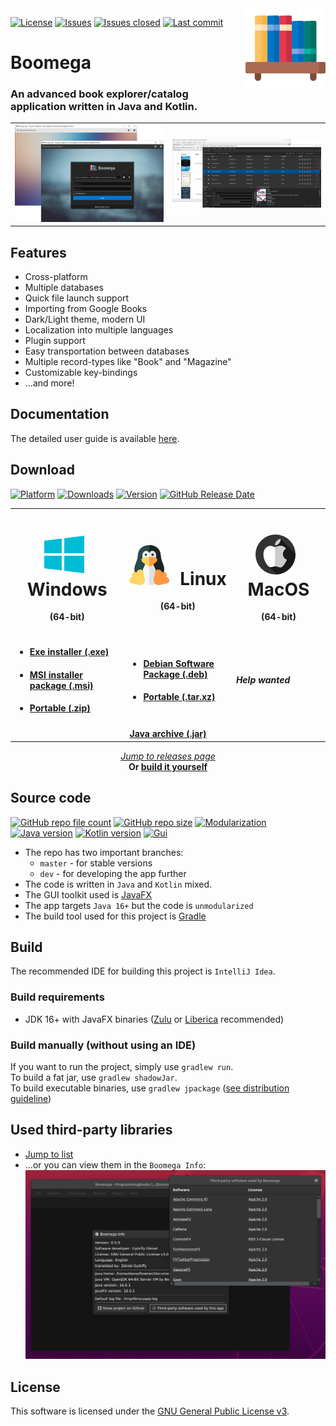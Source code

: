 <img align="right" src="img/logo.png" alt="Boomega icon">

[![License](https://img.shields.io/github/license/DansoftOwner/Boomega)](LICENSE)
[![Issues](https://img.shields.io/github/issues/DansoftOwner/Boomega)](https://github.com/Dansoftowner/Boomega/issues)
[![Issues closed](https://img.shields.io/github/issues-closed/DansoftOwner/Boomega)](https://github.com/Dansoftowner/Boomega/issues)
[![Last commit](https://img.shields.io/github/last-commit/Dansoftowner/Boomega)](https://github.com/Dansoftowner/Boomega/commits/dev)

# Boomega

### An advanced book explorer/catalog application written in Java and Kotlin.

<table style="width: 100%; border: none;">
<tr>
<td>
    <img src="img/login-activity-preview.png">
</td>

<td>
    <img src="img/main-activity-preview.png">
</td>
</tr>
</table>

## Features
* Cross-platform
* Multiple databases
* Quick file launch support  
* Importing from Google Books
* Dark/Light theme, modern UI
* Localization into multiple languages
* Plugin support
* Easy transportation between databases
* Multiple record-types like "Book" and "Magazine"
* Customizable key-bindings
* ...and more!

## Documentation

The detailed user guide is available [here](USER_GUIDE.md).

## Download
[![Platform](https://img.shields.io/badge/platform-windows%20%7C%20macos%20%7C%20linux-lightgrey)]()
[![Downloads](https://img.shields.io/github/downloads/DansoftOwner/Boomega/total)](https://github.com/Dansoftowner/Boomega/releases)
[![Version](https://img.shields.io/github/v/release/Dansoftowner/Boomega?include_prereleases)](https://github.com/Dansoftowner/Boomega/releases)
[![GitHub Release Date](https://img.shields.io/github/release-date-pre/Dansoftowner/Boomega)](https://github.com/Dansoftowner/Boomega/releases)

<table align="center">

<tr>
  <td align="center">
        <b>
          <h1>
            <img style="margin-right: 10px" src="img/windows.png" alt="">
            Windows
          </h1>
        </b>
        <p><b>(64-bit)</b></p>
  </td>

  <td align="center"> 
      <b>
          <h1>
            <img style="margin-right: 10px" src="img/linux.png" alt="">
            Linux
          </h1>
        </b>
      <p><b>(64-bit)</b></p>
  </td>

  <td align="center">
        <b>
          <h1>
            <img style="margin-right: 10px" src="img/mac.png" alt="">
            MacOS 
          </h1>
        </b>
        <p><b>(64-bit)</b></p>
  </td>

</tr>

<tr>

  <td>

<b>

  <ul>
      <li>
        <h4>
           <a href="https://github.com/Dansoftowner/Boomega/releases/download/v0.6.5/Boomega_0.6.5-win.exe">Exe installer (.exe)</a>
        </h4>
      </li>
      <li>
          <h4>
            <a href="https://github.com/Dansoftowner/Boomega/releases/download/v0.6.5/Boomega_0.6.5-win.msi">MSI installer package (.msi)</a>
          </h4>
      </li>
      <li>
        <h4>
           <a href="https://github.com/Dansoftowner/Boomega/releases/download/v0.6.5/Boomega_0.6.5-win.zip">Portable (.zip)</a>
        </h4>
      </li>
  </ul>

</b>
  </td>

  <td>
<b>
   <ul>
        <li>
          <h4>
            <a href="https://github.com/Dansoftowner/Boomega/releases/download/v0.6.5/boomega_0.6.5-1_amd64-linux.deb">Debian Software Package (.deb)</a>
          </h4>
        </li>
        <li>
          <h4>
             <a href="https://github.com/Dansoftowner/Boomega/releases/download/v0.6.5/Boomega_0.6.5-linux.tar.xz">Portable (.tar.xz)</a>
          </h4>
        </li>
   </ul>
</b>
  </td>

  <td>

  <p><b><i>Help wanted</i></b></p>

  </td>

</tr>

<tr>

  <td align="center" colspan="3">
    <b><a href="https://github.com/Dansoftowner/Boomega/releases/download/v0.6.5/Boomega-0.6.0-all.jar">Java archive (.jar)</a></b>
  </td>

</tr>
</table>

<p align="center">
  <i><a href="https://github.com/Dansoftowner/Boomega/releases">Jump to releases page</a></i> <br>
  <b>Or <a href="#build">build it yourself</a></b>
</p>

## Source code
[![GitHub repo file count](https://img.shields.io/github/directory-file-count/Dansoftowner/Boomega)](https://github.com/Dansoftowner/Boomega)
[![GitHub repo size](https://img.shields.io/github/repo-size/Dansoftowner/Boomega)](https://github.com/Dansoftowner/Boomega)
[![Modularization](https://img.shields.io/badge/modularization-unmodularized-red)](https://github.com/Dansoftowner/Boomega)
[![Java version](https://img.shields.io/badge/java-16-orange)](https://jdk.java.net/16/)
[![Kotlin version](https://img.shields.io/badge/kotlin-1.5.0-purple)](https://kotlinlang.org/)
[![Gui](https://img.shields.io/badge/gui-javafx-blue)](https://openjfx.io/)

* The repo has two important branches:
    * `master` - for stable versions
    * `dev` - for developing the app further
* The code is written in `Java` and `Kotlin` mixed.
* The GUI toolkit used is [JavaFX](https://openjfx.io/)
* The app targets `Java 16+` but the code is `unmodularized`
* The build tool used for this project is [Gradle](https://gradle.org/)

## Build
The recommended IDE for building this project is `IntelliJ Idea`.

### Build requirements
* JDK 16+ with JavaFX binaries ([Zulu](https://www.azul.com/downloads/zulu-community/?package=jdk-fx) or [Liberica](https://bell-sw.com/pages/libericajdk/) recommended)

### Build manually (without using an IDE)
If you want to run the project, simply use `gradlew run`. <br/>
To build a fat jar, use `gradlew shadowJar`. <br/>
To build executable binaries, use `gradlew jpackage` ([see distribution guideline](distribution/DISTRIBUTION_GUIDELINE.md))

## Used third-party libraries
* [Jump to list](USED_LIBRARIES.md)
* ...or you can view them in the `Boomega Info`:<br>
![Viewing third-party libraries in the app](img/BoomegaThirdPartyInfo.png)


## License
This software is licensed under the [GNU General Public License v3](https://en.wikipedia.org/wiki/GNU_General_Public_License).